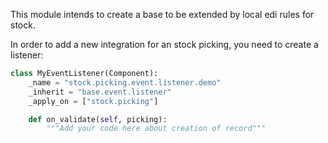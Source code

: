This module intends to create a base to be extended by local edi rules
for stock.

In order to add a new integration for an stock picking, you need to
create a listener:

``` python
class MyEventListener(Component):
    _name = "stock.picking.event.listener.demo"
    _inherit = "base.event.listener"
    _apply_on = ["stock.picking"]

    def on_validate(self, picking):
        """Add your code here about creation of record"""
```
